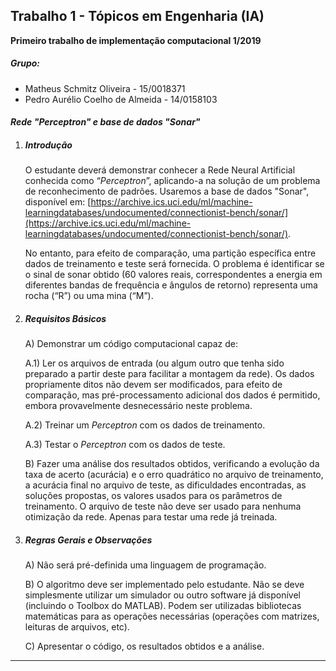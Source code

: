 ## Trabalho 1 - Tópicos em Engenharia (IA)
**Primeiro trabalho de implementação computacional 1/2019** 

##### Grupo:

- Matheus Schmitz Oliveira - 15/0018371
- Pedro Aurélio Coelho de Almeida - 14/0158103

#### ***Rede "Perceptron" e base de dados "Sonar"***

1. ##### Introdução

   O estudante deverá demonstrar conhecer a Rede Neural Artificial conhecida como
   “*Perceptron*”, aplicando-a na solução de um problema de reconhecimento de padrões.
   Usaremos a base de dados "Sonar", disponível em: [https://archive.ics.uci.edu/ml/machine-learningdatabases/undocumented/connectionist-bench/sonar/](https://archive.ics.uci.edu/ml/machine-learningdatabases/undocumented/connectionist-bench/sonar/).

   No entanto, para efeito de comparação, uma partição específica entre dados de treinamento e teste será fornecida. O problema é identificar se o sinal de sonar obtido (60 valores reais, correspondentes a energia em diferentes bandas de frequência e ângulos de retorno) representa uma rocha (“R”) ou uma mina (“M”).

2. ##### Requisitos Básicos

   A) Demonstrar um código computacional capaz de:
   
   A.1) Ler os arquivos de entrada (ou algum outro que tenha sido preparado a partir deste para facilitar a montagem da rede). Os dados propriamente ditos não devem ser modificados, para efeito de comparação, mas pré-processamento adicional dos dados é permitido, embora provavelmente desnecessário neste problema.

   A.2) Treinar um *Perceptron* com os dados de treinamento.

   A.3) Testar o *Perceptron* com os dados de teste.

   B) Fazer uma análise dos resultados obtidos, verificando a evolução da taxa de acerto (acurácia) e o erro quadrático no arquivo de treinamento, a acurácia final no arquivo de teste, as dificuldades encontradas, as soluções propostas, os valores usados para os parâmetros de treinamento. O arquivo de teste não deve ser usado para nenhuma otimização da rede. Apenas para testar uma rede já treinada.

3. ##### Regras Gerais e Observações

   A) Não será pré-definida uma linguagem de programação. 
   
   B) O algoritmo deve ser implementado pelo estudante. Não se deve simplesmente utilizar um simulador ou outro software já disponível (incluindo o Toolbox do MATLAB). Podem ser utilizadas bibliotecas matemáticas para as operações necessárias (operações com matrizes, leituras de arquivos, etc).
   
   C) Apresentar o código, os resultados obtidos e a análise.

------

